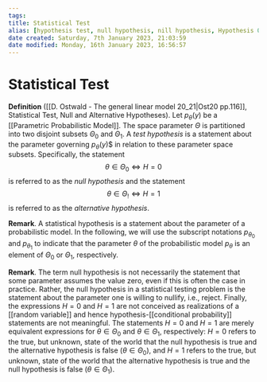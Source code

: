 ```yaml
---
tags: 
title: Statistical Test
alias: [hypothesis test, null hypothesis, nill hypothesis, Hypothesis 0, H0, Hypothesis 1, H1, statistical test, alternative hypothesis]
date created: Saturday, 7th January 2023, 21:03:59
date modified: Monday, 16th January 2023, 16:56:57
---
```


# Statistical Test

**Definition** ([[D. Ostwald - The general linear model 20_21|Ost20 pp.116]], Statistical Test, Null and Alternative Hypotheses). Let $p_\theta(y)$ be a [[Parametric Probabilistic Model]]. The space parameter $\Theta$ is partitioned into two disjoint subsets $\Theta_0$ and $\Theta_1$. A _test hypothesis_ is a statement about the parameter governing $p_\theta(y)$$ in relation to these parameter space subsets. Specifically, the statement $$\theta\in\Theta_0\Leftrightarrow H=0$$is referred to as the _null hypothesis_ and the statement $$\theta\in\Theta_!\Leftrightarrow H=1$$is referred to as the _alternative hypothesis_.

**Remark**. A statistical hypothesis is a statement about the parameter of a probabilistic model. In the following, we will use the subscript notations $p_{\theta_0}$ and $p_{\theta_1}$ to indicate that the parameter $\theta$ of the probabilistic model $p_\theta$ is an element of $\Theta_0$ or $\Theta_1$, respectively.

**Remark**. The term null hypothesis is not necessarily the statement that some parameter assumes the value zero, even if this is often the case in practice. Rather, the null hypothesis in a statistical testing problem is the statement about the parameter one is willing to nullify, i.e., reject. Finally, the expressions $H = 0$ and $H = 1$ are not conceived as realizations of a [[random variable]] and hence hypothesis-[[conditional probability]] statements are not meaningful. The statements $H = 0$ and $H = 1$ are merely equivalent expressions for $\theta\in\Theta_0$ and $\theta\in\Theta_1$, respectively: $H = 0$ refers to the true, but unknown, state of the world that the null hypothesis is true and the alternative hypothesis is false ($\theta\in\Theta_0$), and $H = 1$ refers to the true, but unknown, state of the world that the alternative hypothesis is true and the null hypothesis is false ($\theta\in\Theta_1$).